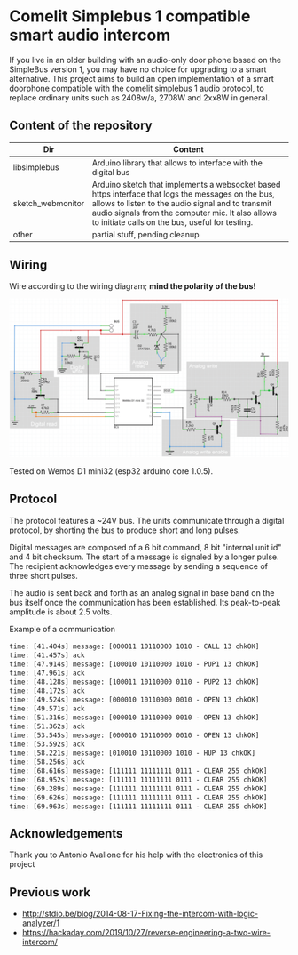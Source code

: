 # Comelit Simplebus 1 compatible smart audio intercom
If you live in an older building with an audio-only door phone based on the SimpleBus version 1, you may have no choice for upgrading to a smart alternative. This project aims to build an open implementation of a smart doorphone compatible with the comelit simplebus 1 audio protocol, to replace ordinary units such as 2408w/a, 2708W and 2xx8W in general.

## Content of the repository
| Dir | Content 
------- | --- 
| libsimplebus | Arduino library that allows to interface with the digital bus 
| sketch_webmonitor | Arduino sketch that implements a websocket based https interface that logs the messages on the bus, allows to listen to the audio signal and to transmit audio signals from the computer mic. It also allows to initiate calls on the bus, useful for testing. 
| other | partial stuff, pending cleanup 


## Wiring

Wire according to the wiring diagram; **mind the polarity of the bus!**

![](sketch_webmonitor/wiring.gif)

Tested on Wemos D1 mini32 (esp32 arduino core 1.0.5).



## Protocol

The protocol features a ~24V bus. The units communicate through a digital protocol, by shorting the bus to produce short and long pulses.

Digital messages are composed of a 6 bit command, 8 bit "internal unit id" and 4 bit checksum. The start of a message is signaled by a longer pulse.
The recipient acknowledges every message by sending a sequence of three short pulses.

The audio is sent back and forth as an analog signal in base band on the bus itself once the communication has been established. Its peak-to-peak amplitude is about 2.5 volts.

Example of a communication
```
time: [41.404s] message: [000011 10110000 1010 - CALL 13 chkOK]
time: [41.457s] ack
time: [47.914s] message: [100010 10110000 1010 - PUP1 13 chkOK]
time: [47.961s] ack
time: [48.128s] message: [100011 10110000 0110 - PUP2 13 chkOK]
time: [48.172s] ack
time: [49.524s] message: [000010 10110000 0010 - OPEN 13 chkOK]
time: [49.571s] ack
time: [51.316s] message: [000010 10110000 0010 - OPEN 13 chkOK]
time: [51.362s] ack
time: [53.545s] message: [000010 10110000 0010 - OPEN 13 chkOK]
time: [53.592s] ack
time: [58.221s] message: [010010 10110000 1010 - HUP 13 chkOK]
time: [58.256s] ack
time: [68.616s] message: [111111 11111111 0111 - CLEAR 255 chkOK]
time: [68.952s] message: [111111 11111111 0111 - CLEAR 255 chkOK]
time: [69.289s] message: [111111 11111111 0111 - CLEAR 255 chkOK]
time: [69.626s] message: [111111 11111111 0111 - CLEAR 255 chkOK]
time: [69.963s] message: [111111 11111111 0111 - CLEAR 255 chkOK]
```


## Acknowledgements
Thank you to Antonio Avallone for his help with the electronics of this project

## Previous work
* http://stdio.be/blog/2014-08-17-Fixing-the-intercom-with-logic-analyzer/1
* https://hackaday.com/2019/10/27/reverse-engineering-a-two-wire-intercom/

